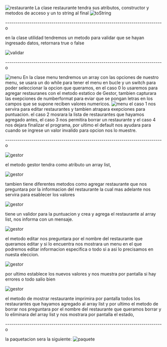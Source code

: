 ![restaurante](./imgs/codigo/restaurante.png)
La clase restaurante tendra sus atributos, constructor y metodos de acceso y un to string al final
![toString](./imgs/codigo/String.png)

------------------------------------------------------------------------------o

en la clase utilidad tendremos un metodo para validar que se hayan ingresado datos, retornara true o false 

![validar](./imgs/codigo/utilidad.png)

------------------------------------------------------------------------------o

![menu](./imgs/codigo/menu.png)
En la clase menu tendremos un array con las opciones de nuestro menu, se usara un do while para tener el menu en bucle y un switch para poder seleccionar la opcion que queramos, en el caso 0 lo usaremos para agregar restauranes con el metodo estatico de Gestor, tambien capturara las exepciones de numberformat para eviar que se pongan letras en los campos que se supone reciben valores numericos.
![menu](./imgs/codigo/menu2.png)
el caso 1 nos servira para editar restaurantes y tambien atrapara exepciones para puntuacion. el caso 2 mosrara la lista de restaurantes que hayamos agregado antes, el caso 3 nos permitira borrar un restaurante y el caso 4 nos dejara finalizar el programa, por ultimo el default nos ayudara para cuando se ingrese un valor invalido para opcion nos lo muestre.

------------------------------------------------------------------------------o


![gestor](./imgs/codigo/gestor.png)

el metodo gestor tendra como atributo un array list,

![gestor](./imgs/codigo/gestor%20agregar.png)

tambien tiene diferentes metodos como agregar restaurante que nos preguntara por la informacion del restaurante la cual mas adelante nos servira para esablecer los valores 

![gestor](./imgs/codigo/gestor%20agregar%202.png) 

 tiene un validor para la puntuacion y crea y agrega el restaurante al array list, nos informa con un mensaje.

 ![gestor](./imgs/codigo/gestor%20editar.png) 

 el metodo editar nos preguntara por el nombre del restaurante que queramos editar y si lo encuentra nos mostrara un menu en el que podremos editar informacion especifica o todo si a asi lo precisamos en nuesta eleccion.

 ![gestor](./imgs/codigo/gestor%20editar%202.png)

 por ultimo establece los nuevos valores y nos muestra por pantalla si hay errores o todo salio bien

![gestor](./imgs/codigo/mostrarborrar.png)

el metodo de mostrar restaurante imprimira por pantalla todos los restaurantes que hayamos agregado al array list y por ultimo
el metodo de borrar  nos preguntara por el nombre del restaurante que queramos borrar y lo eliminara del array list y nos mostrara por pantalla el estado, 

------------------------------------------------------------------------------o

la paquetacion sera la siguiente:
 ![paquete](./imgs/codigo/paquetacion.png)
